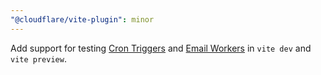 ```yaml
---
"@cloudflare/vite-plugin": minor
---
```


Add support for testing [Cron Triggers](https://developers.cloudflare.com/workers/configuration/cron-triggers/#test-cron-triggers-locally) and [Email Workers](https://developers.cloudflare.com/email-routing/email-workers/local-development/) in `vite dev` and `vite preview`.
